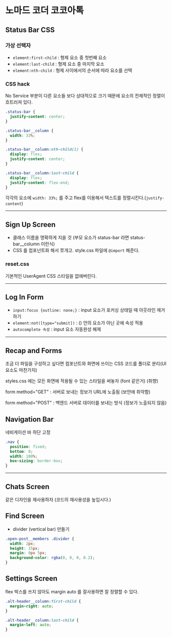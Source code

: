 # 노마드 코더 코코아톡

## Status Bar CSS

### 가상 선택자

- `element:first-child` : 형제 요소 중 첫번째 요소
- `element:last-child` : 형제 요소 중 마지막 요소
- `element:nth-child` : 형제 사이에서의 순서에 따라 요소를 선택

### CSS hack

No Service 부분이 다른 요소들 보다 상대적으로 크기 때문에 요소의 전체적인 정렬이 흐트러져 있다.

```CSS
.status-bar {
  justify-content: center;
}

.status-bar__column {
  width: 33%;
}

.status-bar__column:nth-child(2) {
  display: flex;
  justify-content: center;
}

.status-bar__column:last-child {
  display: flex;
  justify-content: flex-end;
}
```

각각의 요소에 `width: 33%;` 를 주고 flex를 이용해서 텍스트를 정렬시킨다.(`justify-content`)

---

## Sign Up Screen

- 클래스 이름을 명확하게 지을 것 (부모 요소가 status-bar 라면 status-bar\_\_column 이런식)
- CSS 를 컴포넌트화 해서 쪼개고. style.css 파일에 `@import` 해준다.

### reset.css

기본적인 UserAgent CSS 스타일을 없애버린다.

---

## Log In Form

- `input:focus {outline: none;}` : input 요소가 포커싱 상태일 때 아웃라인 제거하기
- `element:not([type="submit])` : () 안의 요소가 아닌 곳에 속성 적용
- `autocomplete 속성` : input 요소 자동완성 해제

---

## Recap and Forms

조금 더 파일을 구성하고 싶다면 컴포넌트와 화면에 쓰이는 CSS 코드를 폴더로 분리(UI 요소도 마찬가지)

styles.css 에는 모든 화면에 적용될 수 있는 스타일을 써놓자 (font 같은거) (취향)

form method="GET" : 서버로 보내는 정보가 URL에 노출됨 (보안에 취약함)

form method="POST" : 백엔드 서버로 데이터를 보내는 방식 (정보가 노출되지 않음)

## Navigation Bar

네비게이션 바 하단 고정

```CSS
.nav {
  position: fixed;
  bottom: 0;
  width: 100%;
  box-sizing: border-box;
}
```

---

## Chats Screen

같은 디자인을 재사용하자 (코드의 재사용성을 높입시다.)

## Find Screen

- divider (vertical bar) 만들기

```CSS
.open-post__members .divider {
  width: 2px;
  height: 15px;
  margin: 0px 5px;
  background-color: rgba(0, 0, 0, 0.2);
}
```

## Settings Screen

flex 박스를 쓰지 않아도 margin auto 를 잘사용하면 잘 정렬할 수 있다.

```CSS
.alt-header__column:first-child {
  margin-right: auto;
}

.alt-header__column:last-child {
  margin-left: auto;
}
```
